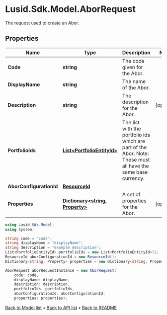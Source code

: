 # Lusid.Sdk.Model.AborRequest
The request used to create an Abor.

## Properties

Name | Type | Description | Notes
------------ | ------------- | ------------- | -------------
**Code** | **string** | The code given for the Abor. | 
**DisplayName** | **string** | The name of the Abor. | 
**Description** | **string** | The description for the Abor. | [optional] 
**PortfolioIds** | [**List&lt;PortfolioEntityId&gt;**](PortfolioEntityId.md) | The list with the portfolio ids which are part of the Abor. Note: These must all have the same base currency. | 
**AborConfigurationId** | [**ResourceId**](ResourceId.md) |  | 
**Properties** | [**Dictionary&lt;string, Property&gt;**](Property.md) | A set of properties for the Abor. | [optional] 

```csharp
using Lusid.Sdk.Model;
using System;

string code = "code";
string displayName = "displayName";
string description = "example description";
List<PortfolioEntityId> portfolioIds = new List<PortfolioEntityId>();
ResourceId aborConfigurationId = new ResourceId();
Dictionary<string, Property> properties = new Dictionary<string, Property>();

AborRequest aborRequestInstance = new AborRequest(
    code: code,
    displayName: displayName,
    description: description,
    portfolioIds: portfolioIds,
    aborConfigurationId: aborConfigurationId,
    properties: properties);
```

[Back to Model list](../README.md#documentation-for-models) &#8226; [Back to API list](../README.md#documentation-for-api-endpoints) &#8226; [Back to README](../README.md)
